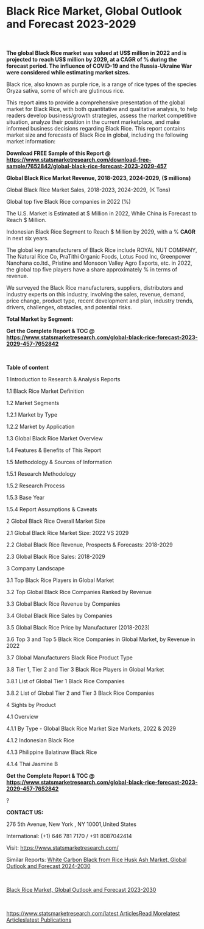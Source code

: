 <h1>Black Rice Market, Global Outlook and Forecast 2023-2029</h1><br/><p><strong>The global Black Rice market was valued at US$ million in 2022 and is projected to reach US$ million by 2029, at a <strong>CAGR</strong> of % during the forecast period. The influence of COVID-19 and the Russia-Ukraine War were considered while estimating market sizes.</strong></p>
 
 
 
 <p>Black rice, also known as purple rice, is a range of rice types of the species Oryza sativa, some of which are glutinous rice.</p>
 
 
 
 <p>This report aims to provide a comprehensive presentation of the global market for Black Rice, with both quantitative and qualitative analysis, to help readers develop business/growth strategies, assess the market competitive situation, analyze their position in the current marketplace, and make informed business decisions regarding Black Rice. This report contains market size and forecasts of Black Rice in global, including the following market information:</p>
 
 
 
 <p><strong>Download FREE Sample of this Report @ <a href="https://www.statsmarketresearch.com/download-free-sample/7652842/global-black-rice-forecast-2023-2029-457">https://www.statsmarketresearch.com/download-free-sample/7652842/global-black-rice-forecast-2023-2029-457</a></strong></p>
 
 
 
 <p><strong>Global Black Rice Market Revenue, 2018-2023, 2024-2029, ($ millions)</strong></p>
 
 
 
 <p>Global Black Rice Market Sales, 2018-2023, 2024-2029, (K Tons)</p>
 
 
 
 <p>Global top five Black Rice companies in 2022 (%)</p>
 
 
 
 <p>The U.S. Market is Estimated at $ Million in 2022, While China is Forecast to Reach $ Million.</p>
 
 
 
 <p>Indonesian Black Rice Segment to Reach $ Million by 2029, with a % <strong>CAGR</strong> in next six years.</p>
 
 
 
 <p>The global key manufacturers of Black Rice include ROYAL NUT COMPANY, The Natural Rice Co, PraTithi Organic Foods, Lotus Food Inc, Greenpower Nanohana co.ltd., Pristine and Monsoon Valley Agro Exports, etc. in 2022, the global top five players have a share approximately % in terms of revenue.</p>
 
 
 
 <p>We surveyed the Black Rice manufacturers, suppliers, distributors and industry experts on this industry, involving the sales, revenue, demand, price change, product type, recent development and plan, industry trends, drivers, challenges, obstacles, and potential risks.</p>
 
 
 
 <p><strong>Total Market by Segment:</strong></p>
 
 
 
 <div><b>Get the Complete Report & TOC @ <a href="https://www.statsmarketresearch.com/global-black-rice-forecast-2023-2029-457-7652842">https://www.statsmarketresearch.com/global-black-rice-forecast-2023-2029-457-7652842</a></b></div>
 
 
 
 <p><br />
 
 <b>Table of content</b></p>
 
 
 
 <p>1 Introduction to Research & Analysis Reports<br />
 
 1.1 Black Rice Market Definition<br />
 
 1.2 Market Segments<br />
 
 1.2.1 Market by Type<br />
 
 1.2.2 Market by Application<br />
 
 1.3 Global Black Rice Market Overview<br />
 
 1.4 Features & Benefits of This Report<br />
 
 1.5 Methodology & Sources of Information<br />
 
 1.5.1 Research Methodology<br />
 
 1.5.2 Research Process<br />
 
 1.5.3 Base Year<br />
 
 1.5.4 Report Assumptions & Caveats<br />
 
 2 Global Black Rice Overall Market Size<br />
 
 2.1 Global Black Rice Market Size: 2022 VS 2029<br />
 
 2.2 Global Black Rice Revenue, Prospects & Forecasts: 2018-2029<br />
 
 2.3 Global Black Rice Sales: 2018-2029<br />
 
 3 Company Landscape<br />
 
 3.1 Top Black Rice Players in Global Market<br />
 
 3.2 Top Global Black Rice Companies Ranked by Revenue<br />
 
 3.3 Global Black Rice Revenue by Companies<br />
 
 3.4 Global Black Rice Sales by Companies<br />
 
 3.5 Global Black Rice Price by Manufacturer (2018-2023)<br />
 
 3.6 Top 3 and Top 5 Black Rice Companies in Global Market, by Revenue in 2022<br />
 
 3.7 Global Manufacturers Black Rice Product Type<br />
 
 3.8 Tier 1, Tier 2 and Tier 3 Black Rice Players in Global Market<br />
 
 3.8.1 List of Global Tier 1 Black Rice Companies<br />
 
 3.8.2 List of Global Tier 2 and Tier 3 Black Rice Companies<br />
 
 4 Sights by Product<br />
 
 4.1 Overview<br />
 
 4.1.1 By Type - Global Black Rice Market Size Markets, 2022 & 2029<br />
 
 4.1.2 Indonesian Black Rice<br />
 
 4.1.3 Philippine Balatinaw Black Rice<br />
 
 4.1.4 Thai Jasmine B</p>
 
 
 
 <div><b>Get the Complete Report & TOC @ <a href="https://www.statsmarketresearch.com/global-black-rice-forecast-2023-2029-457-7652842">https://www.statsmarketresearch.com/global-black-rice-forecast-2023-2029-457-7652842</a></b></div>
 
 
 
 <p>? </p>
 
 
 
 <p><b>CONTACT US:</b><br />
 
 276 5th Avenue, New York , NY 10001,United States<br />
 
 International: (+1) 646 781 7170 / +91 8087042414<br />
 
 Visit: <a href="https://www.statsmarketresearch.com/">https://www.statsmarketresearch.com/</a><br />
 
 Similar Reports: <a href="https://www.statsmarketresearch.com/global-black-rice-forecast-2023-2029-457-7652842">White Carbon Black from Rice Husk Ash Market, Global Outlook and Forecast 2024-2030</a><br />
 
 <br />
 
 <a href="https://www.statsmarketresearch.com/global-black-rice-forecast-2023-2029-457-7652842">Black Rice Market, Global Outlook and Forecast 2023-2030</a><br />
 
 <br />
 
 <a href="https://gyeongbokgung.com">https://www.statsmarketresearch.com/</a><a href="https://hallyeomaritime.com">latest Articles</a><a href="https://jingwansa.com">Read More</a><a href="https://nguoiviet.jp/">latest Articles</a><a href="https://www.intelmarketresearch.com/">latest Publications</a></p>